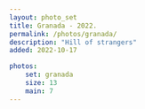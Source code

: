 ```yaml
---
layout: photo_set
title: Granada - 2022.
permalink: /photos/granada/
description: "Hill of strangers"
added: 2022-10-17

photos:
    set: granada
    size: 13
    main: 7
---
```

